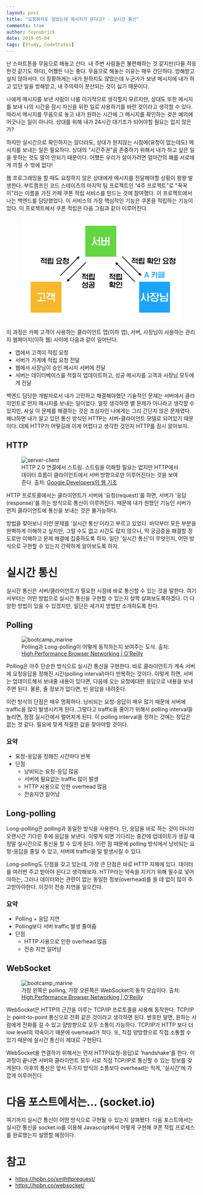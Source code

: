 ```yaml
---
layout: post
title: "요청하지도 않았는데 메시지가 온다고? - 실시간 통신"
comments: true
author: feynubrick
date: 2019-05-04
tags: [Study, CodeStates]
---
```


난 스마트폰을 무음으로 해놓고 산다.
내 주변 사람들은 불편해하는 것 같지만(다들 적응한것 같기도 하다), 어쨌든 나는 좋다.
무음으로 해놓는 이유는 매우 간단하다.
방해받고 싶지 않아서다.
더 장황하게는 내가 원하지도 않았는데 누군가가 보낸 메시지에 내가 하고 있던 일을 방해받고, 내 주의력이 분산되는 것이 싫기 때문이다.

나에게 메시지를 보낸 사람이 나를 이기적으로 생각할지 모르지만, 상대도 또한 메시지를 보내 나의 시간을 잠시 자신을 위한 일로 사용하기를 바란 것이라고 생각할 수 있다.
따라서 메시지를 무음으로 놓고 내가 원하는 시간에 그 메시지를 확인하는 것은 예의에 어긋나는 일이 아니다.
상대를 위해 내가 24시간 대기조가 되어야할 필요는 없지 않은가?

하지만 실시간으로 확인하지는 않더라도, 상대가 원치않는 시점에(요청이 없는데도) 메시지를 보내는 일은 필요하다.
상대의 "시간주권"을 존중하기 위해서 내가 하고 싶은 일을 못하는 것도 말이 안되기 때문이다.
어쨌든 우리가 살아가려면 얼마간의 폐를 서로에게 끼칠 수 밖에 없다!

웹 프로그래밍을 할 때도 요청하지 않은 상대에게 메시지를 전달해야할 상황이 왕왕 발생한다.
부트캠프인 코드 스테이츠의 마지막 팀 프로젝트인 "4주 프로젝트"로 "꾹꾹이"라는 이름을 가진 카페 쿠폰 적립 서비스를 만드는 것에 참여했다.
이 프로젝트에서 나는 백엔드를 담당했었다.
이 서비스의 가장 핵심적인 기능은 쿠폰을 적립하는 기능이었다.
이 프로젝트에서 쿠폰 적립은 다음 그림과 같이 이루어진다.

<figure>
  <img src="/assets/figures/ggugx2_coupon.png" alt="server-client"/>
</figure>

이 과정은 카페 고객이 사용하는 클라이언트 앱(이하 앱), 서버, 사장님이 사용하는 관리자 웹페이지(이하 웹) 사이에 다음과 같이 일어난다. 

- 앱에서 고객이 적립 요청
- 서버가 가게에 적립 요청 전달
- 웹에서 사장님이 승인 메시지 서버에 전달
- 서버는 데이터베이스를 적절히 업데이트하고, 성공 메시지를 고객과 사장님 모두에게 전달

백엔드 담당한 개발자로서 내가 고민하고 해결해야했던 기술적인 문제는 서버에서 클라이언트로 먼저 메시지를 보내는 일이었다.
얼핏 생각하면 별 문제가 아니라고 생각할 수 있지만,
사실 이 문제를 해결하는 것은 초심자인 나에게는 그리 간단치 않은 문제였다.
왜냐하면 내가 알고 있던 통신 방식인 HTTP는 서버-클라이언트 모델로 되어있기 때문이다.
대체 HTTP가 어떻길래 이게 어렵다고 생각한 것인지 HTTP를 잠시 알아보자.

## HTTP

<figure>
  <img src="https://developers.google.com/web/fundamentals/performance/http2/images/multiplexing01.svg" alt="server-client"/>
  <figcaption>HTTP 2.0 연결에서 스트림. 스트림을 이해할 필요는 없지만 HTTP에서 데이터 흐름이 클라이언트에서 서버 방향으로만 이루어진다는 것을 보여준다. 출처: <a href="https://developers.google.com/web/fundamentals/performance/http2/">Google Developers의 웹 기초</a> </figcaption>
</figure>

HTTP 프로토콜에서는 클라이언트가 서버에 '요청(request)'를 하면, 서버가 '응답(response)'를 하는 방식으로 통신이 이루어진다.
때문에 내가 원했던 기능인 서버가 먼저 클라이언트에 통신을 보내는 것은 불가능하다.

방법을 찾아보니 이런 문제를 '실시간 통신'이라고 부르고 있었다.
바닥부터 모든 부분을 완벽하게 이해하고 싶지만, 그럴 수도 없고 시간도 많지 않으니,
딱 궁금증을 해결할 정도로만 이해하고 문제 해결에 집중하도록 하자.
일단 '실시간 통신'이 무엇인지, 어떤 방식으로 구현할 수 있는지 간략하게 알아보도록 하자.

# 실시간 통신

실시간 통신은 서버/클라이언트가 필요한 시점에 바로 통신할 수 있는 것을 말한다.
여기서부터는 어떤 방법으로 실시간 통신을 구현할 수 있는지 살짝 살펴보도록하겠다.
더 다양한 방법이 있을 수 있겠지만, 일단은 세가지 방법만 소개하도록 한다.

## Polling

<figure>
  <img src="https://hpbn.co/assets/diagrams/4ee6145071a2992920f9681c069824a4.svg" alt="bootcamp_marine"/>
  <figcaption>Polling과 Long-polling이 어떻게 동작하는지 보여주는 도식. 출처: <a href="https://hpbn.co/xmlhttprequest/">High Performance Browser Networking | O'Reilly</a> </figcaption>
</figure>

Polling은 아주 단순한 방식으로 실시간 통신을 구현한다. 
바로 클라이언트가 계속 서버에 요청응답을 정해진 시간(polling interval)마다 반복하는 것이다.
이렇게 하면, 서버는 업데이트해서 보내줄 내용이 있다면, 다음에 오는 요청에대한 응답으로 내용을 보내주면 된다.
물론, 줄 정보가 없다면, 빈 응답을 내려준다.

이런 방식의 단점은 매우 명확하다.
낭비되는 요청-응답이 매우 많기 때문에 서버에 traffic을 많이 발생시키게 된다.
그렇다고 traffic을 줄이기 위해서 polling interval을 늘리면, 점점 실시간에서 멀어지게 된다. 이 polling interval을 정하는 것에는 정답은 없는 것 같다. 필요에 맞게 적절한 값을 찾아야할 것이다.

### 요약

- 요청-응답을 정해진 시간마다 반복
- 단점
  - 낭비되는 요청-응답 많음
  - 서버에 필요없는 traffic 많이 발생
  - HTTP 사용으로 인한 overhead 많음
  - 전송지연 일어남

## Long-polling

Long-polling은 polling과 동일한 방식을 사용한다.
단, 응답을 바로 하는 것이 아니라 오랜시간 기다린 후에 응답을 보낸다.
이렇게 되면 기다리는 중간에 업데이트가 생길 때 정말 실시간으로 통신을 할 수 있게 된다.
이런 점 때문에 polling 방식에서 낭비되는 요청-응답을 줄일 수 있고, 서버에 traffic을 덜 발생시킬 수 있다. 

Long-polling도 단점을 갖고 있는데, 가장 큰 단점은 바로 HTTP 자체에 있다.
데이터를 여러번 주고 받아야 된다고 생각해보자.
HTTP라는 약속을 지키기 위해 필수로 넣어야하는, 그러나 데이터와는 관련이 없는 동일한 정보(overhead)를 쓸 데 없이 많이 주고받아야한다.
이것이 전송 지연을 일으킨다.

### 요약

- Polling + 응답 지연
- Polling보다 서버 traffic 발생 줄여줌
- 단점
  - HTTP 사용으로 인한 overhead 많음
  - 전송 지연 일어남

## WebSocket

<figure>
  <img src="https://hpbn.co/assets/diagrams/1a8db2948eb2aad0dd47470c6c011a42.svg" alt="bootcamp_marine"/>
  <figcaption>가장 왼쪽은 polling, 가장 오른쪽은 WebSocket의 동작 모습이다. 출처: <a href="https://hpbn.co/websocket/">High Performance Browser Networking | O'Reilly</a> </figcaption>
</figure>

WebSocket은 HTTP의 근간을 이루는 TCP/IP 프로토콜을 사용해 동작한다.
TCP/IP는 point-to-point 통신으로 전화 같은 것이라고 생각하면 된다.
번호만 알면, 원하는 사람에게 전화를 걸 수 있고 양방향으로 모두 소통이 가능하다.
TCP/IP가 HTTP 보다 더 low level의 약속이기 때문에 overhead가 적다.
또, 직접 양방향으로 직접 소통할 수 있기 때문에 실시간 통신이 제대로 구현된다.

WebSocket을 연결하기 위해서는 먼저 HTTP(요청-응답)로 'handshake'를 한다.
이 과정이 끝나면 서버와 클라이언트 모두 서로 직접 TCP/IP로 통신할 수 있는 정보를 갖게된다.
이후의 통신은 앞서 두가지 방식의 소통보다 overhead는 적게, '실시간'에 가깝게 이루어진다.

# 다음 포스트에서는... (socket.io)

여기까지 실시간 통신이 어떤 방식으로 구현될 수 있는지 살펴봤다.
다음 포스트에서는 실시간 통신을 socket.io를 이용해 Javascript에서 어떻게 구현해 쿠폰 적립 프로세스를 완료했는지 설명할 예정이다.

# 참고

- https://hpbn.co/xmlhttprequest/
- https://hpbn.co/websocket/
